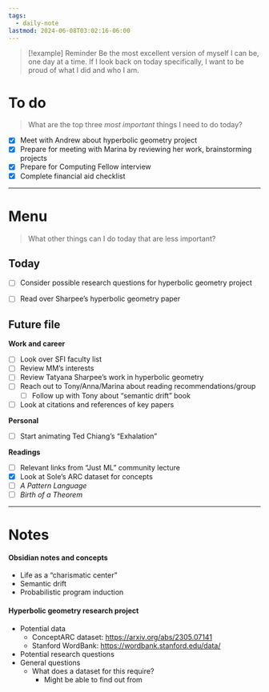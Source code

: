 ```yaml
---
tags:
  - daily-note
lastmod: 2024-06-08T03:02:16-06:00
---
```

>[!example] Reminder
>Be the most excellent version of myself I can be, one day at a time. If I look back on today specifically, I want to be proud of what I did and who I am.

# To do

> What are the top three *most important* things I need to do today?

- [x] Meet with Andrew about hyperbolic geometry project
- [x] Prepare for meeting with Marina by reviewing her work, brainstorming projects
- [x] Prepare for Computing Fellow interview
- [x] Complete financial aid checklist

----
# Menu

> What other things can I do today that are less important?
## Today

- [ ] Consider possible research questions for hyperbolic geometry project
- [ ] Read over Sharpee’s hyperbolic geometry paper


## Future file

**Work and career**
- [ ] Look over SFI faculty list
- [ ] Review MM’s interests
- [ ] Review Tatyana Sharpee’s work in hyperbolic geometry
- [ ] Reach out to Tony/Anna/Marina about reading recommendations/group
	- [ ] Follow up with Tony about “semantic drift” book
- [ ] Look at citations and references of key papers

**Personal**
- [ ] Start animating Ted Chiang’s “Exhalation”

**Readings**
- [ ] Relevant links from “Just ML” community lecture
- [x] Look at Sole’s ARC dataset for concepts
- [ ] *A Pattern Language*
- [ ] *Birth of a Theorem*

---
# Notes

#### Obsidian notes and concepts

- Life as a “charismatic center”
- Semantic drift
- Probabilistic program induction

#### Hyperbolic geometry research project

- Potential data
	- ConceptARC dataset: https://arxiv.org/abs/2305.07141
	- Stanford WordBank: https://wordbank.stanford.edu/data/
- Potential research questions
- General questions
	- What does a dataset for this require?
		- Might be able to find out from 